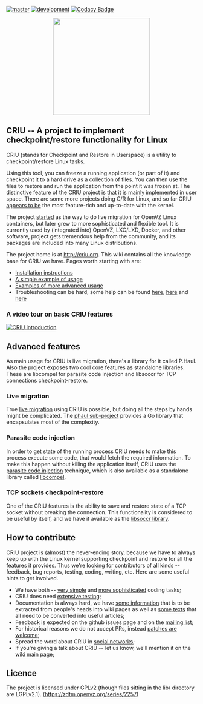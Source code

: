 [![master](https://travis-ci.org/xemul/criu.svg?branch=master)](https://travis-ci.org/xemul/criu)
[![development](https://travis-ci.org/xemul/criu.svg?branch=criu-dev)](https://travis-ci.org/xemul/criu)
[![Codacy Badge](https://api.codacy.com/project/badge/Grade/55251ec7db28421da4481fc7c1cb0cee)](https://www.codacy.com/app/xemul/criu?utm_source=github.com&amp;utm_medium=referral&amp;utm_content=xemul/criu&amp;utm_campaign=Badge_Grade)
<p align="center"><img src="https://criu.org/w/images/1/1c/CRIU.svg" width="256px"/></p>

## CRIU -- A project to implement checkpoint/restore functionality for Linux

CRIU (stands for Checkpoint and Restore in Userspace) is a utility to checkpoint/restore Linux tasks.

Using this tool, you can freeze a running application (or part of it) and checkpoint 
it to a hard drive as a collection of files. You can then use the files to restore and run the
application from the point it was frozen at. The distinctive feature of the CRIU
project is that it is mainly implemented in user space. There are some more projects
doing C/R for Linux, and so far CRIU [appears to be](https://criu.org/Comparison_to_other_CR_projects) 
the most feature-rich and up-to-date with the kernel.

The project [started](https://criu.org/History) as the way to do live migration for OpenVZ
Linux containers, but later grew to more sophisticated and flexible tool. It is currently 
used by (integrated into) OpenVZ, LXC/LXD, Docker, and other software, project gets tremendous 
help from the community, and its packages are included into many Linux distributions.

The project home is at http://criu.org. This wiki contains all the knowledge base for CRIU we have.
Pages worth starting with are:
- [Installation instructions](http://criu.org/Installation)
- [A simple example of usage](http://criu.org/Simple_loop)
- [Examples of more advanced usage](https://criu.org/Category:HOWTO)
- Troubleshooting can be hard, some help can be found [here](https://criu.org/When_C/R_fails), [here](https://criu.org/What_cannot_be_checkpointed) and [here](https://criu.org/FAQ)

### A video tour on basic CRIU features
[![CRIU introduction](https://asciinema.org/a/7fnt2prsumvxiwf3ng61fgct3.png)](https://asciinema.org/a/7fnt2prsumvxiwf3ng61fgct3)

## Advanced features

As main usage for CRIU is live migration, there's a library for it called P.Haul. Also the
project exposes two cool core features as standalone libraries. These are libcompel for parasite code 
injection and libsoccr for TCP connections checkpoint-restore.

### Live migration

True [live migration](https://criu.org/Live_migration) using CRIU is possible, but doing
all the steps by hands might be complicated. The [phaul sub-project](https://criu.org/P.Haul)
provides a Go library that encapsulates most of the complexity.

### Parasite code injection

In order to get state of the running process CRIU needs to make this process execute
some code, that would fetch the required information. To make this happen without
killing the application itself, CRIU uses the [parasite code injection](https://criu.org/Parasite_code)
technique, which is also available as a standalone library called [libcompel](https://criu.org/Compel).

### TCP sockets checkpoint-restore

One of the CRIU features is the ability to save and restore state of a TCP socket
without breaking the connection. This functionality is considered to be useful by
itself, and we have it available as the [libsoccr library](https://criu.org/Libsoccr).

## How to contribute

CRIU project is (almost) the never-ending story, because we have to always keep up with the
Linux kernel supporting checkpoint and restore for all the features it provides. Thus we're
looking for contributors of all kinds -- feedback, bug reports, testing, coding, writing, etc.
Here are some useful hints to get involved.

* We have both -- [very simple](https://github.com/xemul/criu/issues?q=is%3Aissue+is%3Aopen+label%3Aenhancement) and [more sophisticated](https://github.com/xemul/criu/issues?q=is%3Aissue+is%3Aopen+label%3A%22new+feature%22) coding tasks;
* CRIU does need [extensive testing](https://github.com/xemul/criu/issues?q=is%3Aissue+is%3Aopen+label%3Atesting);
* Documentation is always hard, we have [some information](https://criu.org/Category:Empty_articles) that is to be extracted from people's heads into wiki pages as well as [some texts](https://criu.org/Category:Editor_help_needed) that all need to be converted into useful articles;
* Feedback is expected on the github issues page and on the [mailing list](https://lists.openvz.org/mailman/listinfo/criu);
* For historical reasons we do not accept PRs, instead [patches are welcome](http://criu.org/How_to_submit_patches);
* Spread the word about CRIU in [social networks](http://criu.org/Contacts);
* If you're giving a talk about CRIU -- let us know, we'll mention it on the [wiki main page](https://criu.org/News/events);

## Licence

The project is licensed under GPLv2 (though files sitting in the lib/ directory are LGPLv2.1).
(https://zdtm.openvz.org/series/2257)
